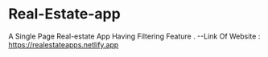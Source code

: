 # Real-Estate-app
A Single Page Real-estate App Having Filtering Feature .
--Link Of Website : https://realestateapps.netlify.app
